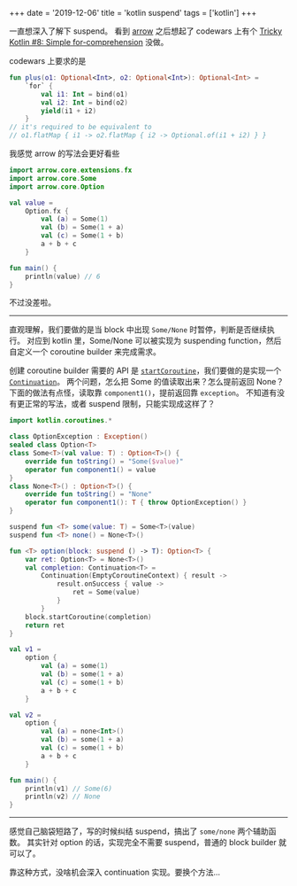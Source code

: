 +++
date = '2019-12-06'
title = 'kotlin suspend'
tags = ['kotlin']
+++

一直想深入了解下 suspend。
看到 [arrow](https://arrow-kt.io/) 之后想起了 codewars 上有个 [Tricky Kotlin #8: Simple for-comprehension](https://www.codewars.com/kata/5a6f71185084d76d2000001b) 没做。

codewars 上要求的是

```kotlin
fun plus(o1: Optional<Int>, o2: Optional<Int>): Optional<Int> =
    `for` {
        val i1: Int = bind(o1)
        val i2: Int = bind(o2)
        yield(i1 + i2)
    }
// it's required to be equivalent to
// o1.flatMap { i1 -> o2.flatMap { i2 -> Optional.of(i1 + i2) } }
```

我感觉 arrow 的写法会更好看些

```kotlin
import arrow.core.extensions.fx
import arrow.core.Some
import arrow.core.Option

val value =
    Option.fx {
        val (a) = Some(1)
        val (b) = Some(1 + a)
        val (c) = Some(1 + b)
        a + b + c
    }

fun main() {
    println(value) // 6
}
```

不过没差啦。

---

直观理解，我们要做的是当 block 中出现 `Some/None` 时暂停，判断是否继续执行。
对应到 kotlin 里，Some/None 可以被实现为 suspending function，然后自定义一个 coroutine builder 来完成需求。

创建 coroutine builder 需要的 API 是 [`startCoroutine`](https://kotlinlang.org/api/latest/jvm/stdlib/kotlin.coroutines/start-coroutine.html)，我们要做的是实现一个 [`Continuation`](https://kotlinlang.org/api/latest/jvm/stdlib/kotlin.coroutines/-continuation.html)。
两个问题，怎么把 Some 的值读取出来？怎么提前返回 None？
下面的做法有点怪，读取靠 `component1()`，提前返回靠 `exception`。
不知道有没有更正常的写法，或者 suspend 限制，只能实现成这样了？

```kotlin
import kotlin.coroutines.*

class OptionException : Exception()
sealed class Option<T>
class Some<T>(val value: T) : Option<T>() {
    override fun toString() = "Some($value)"
    operator fun component1() = value
}
class None<T>() : Option<T>() {
    override fun toString() = "None"
    operator fun component1(): T { throw OptionException() }
}

suspend fun <T> some(value: T) = Some<T>(value)
suspend fun <T> none() = None<T>()

fun <T> option(block: suspend () -> T): Option<T> {
    var ret: Option<T> = None<T>()
    val completion: Continuation<T> =
        Continuation(EmptyCoroutineContext) { result ->
            result.onSuccess { value ->
                ret = Some(value)
            }
        }
    block.startCoroutine(completion)
    return ret
}

val v1 =
    option {
        val (a) = some(1)
        val (b) = some(1 + a)
        val (c) = some(1 + b)
        a + b + c
    }

val v2 =
    option {
        val (a) = none<Int>()
        val (b) = some(1 + a)
        val (c) = some(1 + b)
        a + b + c
    }

fun main() {
    println(v1) // Some(6)
    println(v2) // None
}
```

---

感觉自己脑袋短路了，写的时候纠结 suspend，搞出了 `some/none` 两个辅助函数。
其实针对 option 的话，实现完全不需要 suspend，普通的 block builder 就可以了。

靠这种方式，没啥机会深入 continuation 实现。要换个方法…
